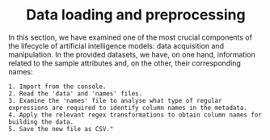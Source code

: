 # <center>Data loading and preprocessing

In this section, we have examined one of the most crucial components of the lifecycle of artificial intelligence models: data acquisition and manipulation. In the provided datasets, we have, on one hand, information related to the sample attributes and, on the other, their corresponding names:

    1. Import from the console.
    2. Read the 'data' and 'names' files.
    3. Examine the 'names' file to analyse what type of regular expressions are required to identify column names in the metadata.
    4. Apply the relevant regex transformations to obtain column names for building the data.
    5. Save the new file as CSV."
 

